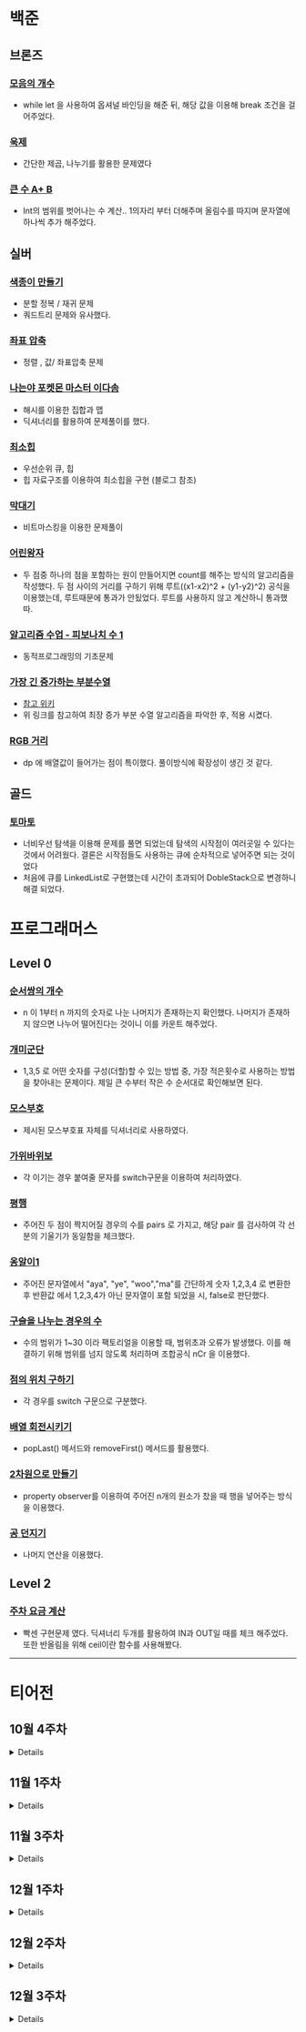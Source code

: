 # 백준

## 브론즈 

### [모음의 개수](https://github.com/wongbingg/algorithm-study-in-swift/commit/58fc9c9baeb57b99c26e52f876730988c65ac2c9)

- while let 을 사용하여 옵셔널 바인딩을 해준 뒤, 해당 값을 이용해 break 조건을 걸어주었다. 
### [욱제](https://github.com/wongbingg/algorithm-study-in-swift/commit/699028e11b0dd715a842320774eddbb58b17c758)

- 간단한 제곱, 나누기를 활용한 문제였다

### [큰 수 A+ B](https://www.acmicpc.net/problem/10757)

- Int의 범위를 벗어나는 수 계산.. 1의자리 부터 더해주며 올림수를 따지며 문자열에 하나씩 추가 해주었다.

## 실버

### [색종이 만들기](https://www.acmicpc.net/problem/2630)

- 분할 정복 / 재귀 문제
- 쿼드트리 문제와 유사했다. 

### [좌표 압축](https://www.acmicpc.net/problem/18870)

- 정렬 , 값/ 좌표압축 문제

### [나는야 포켓몬 마스터 이다솜](https://www.acmicpc.net/problem/1620)

- 해시를 이용한 집합과 맵
- 딕셔너리를 활용하여 문제풀이를 했다.

### [최소힙](https://www.acmicpc.net/problem/1927)

- 우선순위 큐, 힙
- 힙 자료구조를 이용하여 최소힙을 구현 (블로그 참조)

### [막대기](https://www.acmicpc.net/problem/1094)

- 비트마스킹을 이용한 문제풀이

### [어린왕자](https://www.acmicpc.net/problem/1004)

- 두 점중 하나의 점을 포함하는 원이 만들어지면 count를 해주는 방식의 알고리즘을 작성했다. 
두 점 사이의 거리를 구하기 위해 루트((x1-x2)^2 + (y1-y2)^2) 공식을 이용했는데, 루트때문에 통과가 안됬었다.
루트를 사용하지 않고 계산하니 통과했따.

### [알고리즘 수업 - 피보나치 수 1](https://www.acmicpc.net/problem/24416)
- 동적프로그래밍의 기초문제

### [가장 긴 증가하는 부분수열](https://www.acmicpc.net/problem/11053)
- [참고 위키](https://namu.wiki/w/최장%20증가%20부분%20수열)
- 위 링크를 참고하여 최장 증가 부분 수열 알고리즘을 파악한 후, 적용 시켰다.

### [RGB 거리](https://www.acmicpc.net/problem/1149)
- dp 에 배열값이 들어가는 점이 특이했다. 풀이방식에 확장성이 생긴 것 같다.

## 골드

### [토마토](https://www.acmicpc.net/problem/7576)

- 너비우선 탐색을 이용해 문제를 풀면 되었는데 탐색의 시작점이 여러곳일 수 있다는 것에서 어려웠다.
결론은 시작점들도 사용하는 큐에 순차적으로 넣어주면 되는 것이었다
- 처음에 큐를 LinkedList로 구현했는데 시간이 초과되어 DobleStack으로 변경하니 해결 되었다.

# 프로그래머스

## Level 0

### [순서쌍의 개수](https://school.programmers.co.kr/learn/courses/30/lessons/120836)
- n 이 1부터 n 까지의 숫자로 나눈 나머지가 존재하는지 확인했다. 나머지가 존재하지 않으면 나누어 떨어진다는 것이니 이를 카운트 해주었다.

### [개미군단](https://school.programmers.co.kr/learn/courses/30/lessons/120837)
- 1,3,5 로 어떤 숫자를 구성(더할)할 수 있는 방법 중, 가장 적은횟수로 사용하는 방법을 찾아내는 문제이다. 제일 큰 수부터 작은 수 순서대로 확인해보면 된다. 

### [모스부호](https://school.programmers.co.kr/learn/courses/30/lessons/120838)
- 제시된 모스부호표 자체를 딕셔너리로 사용하였다.

### [가위바위보](https://school.programmers.co.kr/learn/courses/30/lessons/120839)
- 각 이기는 경우 붙여줄 문자를 switch구문을 이용하여 처리하였다. 

### [평행](https://school.programmers.co.kr/learn/courses/30/lessons/120875)
- 주어진 두 점이 짝지어질 경우의 수를 pairs 로 가지고, 해당 pair 를 검사하여 각 선분의 기울기가 동일함을 체크했다.

### [옹알이1](https://school.programmers.co.kr/learn/courses/30/lessons/120956)
- 주어진 문자열에서 "aya", "ye", "woo","ma"를 간단하게 숫자 1,2,3,4 로 변환한 후 반환값 에서 1,2,3,4가 아닌 문자열이 포함 되었을 시, false로 판단했다.

### [구슬을 나누는 경우의 수](https://school.programmers.co.kr/learn/courses/30/lessons/120840)
- 수의 범위가 1~30 이라 팩토리얼을 이용할 때, 범위초과 오류가 발생했다. 이를 해결하기 위해 범위를 넘지 않도록 처리하며 조합공식 nCr 을 이용했다.

### [점의 위치 구하기](https://school.programmers.co.kr/learn/courses/30/lessons/120841)
- 각 경우를 switch 구문으로 구분했다.

### [배열 회전시키기](https://school.programmers.co.kr/learn/courses/30/lessons/120844)
- popLast() 메서드와 removeFirst() 메서드를 활용했다.

### [2차원으로 만들기](https://school.programmers.co.kr/learn/courses/30/lessons/120842)
- property observer를 이용하여 주어진 n개의 원소가 찼을 때 행을 넣어주는 방식을 이용했다.

### [공 던지기](https://school.programmers.co.kr/learn/courses/30/lessons/120843)
- 나머지 연산을 이용했다.


## Level 2

### [주차 요금 계산](https://school.programmers.co.kr/learn/courses/30/lessons/92341)
- 빡센 구현문제 였다. 딕셔너리 두개를 활용하여 IN과 OUT일 때를 체크 해주었다. 또한 반올림을 위해 ceil이란 함수를 사용해봤다.
---

# 티어전
## 10월 4주차
<details>
    
### 브론즈 3
### 참가자
[웡빙](https://github.com/wongbingg) 🏅

[현이](https://github.com/seohyeon2)

### 문제 풀이
```swift
func answer_BOJ_부호_1247() {

    (1...3).forEach { _ in
        var overflow = 0
        var result = 0
        let n = Int(readLine()!)!
        (1...n).forEach { _ in
            let input = Int(readLine()!)!
            
            if result > 0 && input > 0 && input > Int.max - result {
                overflow += 1
                result = result - Int.max + input
            } else if result < 0 && input < 0 && input < -(Int.max + result) {
                overflow -= 1
                result = result + Int.max + input
            } else {
                result += input
            }
        }
        if overflow == 1 && result == -Int.max {
            print("0")
            return
        } else if overflow == -1 && result == Int.max {
            print("0")
            return
        } else if overflow == 1 && result > -Int.max && result < 0 {
            print("+")
            return
        } else if overflow == -1 && result < Int.max && result > 0 {
            print("-")
            return
        }
        showResult(result, overflow: overflow)
    }
    
    func showResult(_ result: Int, overflow: Int) {
        if overflow < 0 {
            print("-")
        } else if overflow > 0 {
            print("+")
        } else if result == 0 {
            print(0)
        } else if result < 0 {
            print("-")
        } else if result > 0 {
            print("+")
        }
    }
}
```
### 알게된 점
Int값의 범위인 -9223372036854775808 ~ 9223372036854775807 를 뛰어넘는 계산을 필요로할 수 있다는 것. 
### 중요한 점 
Int.max 의 값이 넘어가는 계산이 수행될 시 오류가 발생한다. 이를 피하기 위해 overflow 되는 값을 변수로 관리하여 예외 케이스들을 고려해주어야 한다.
### 기타
</details>
    

## 11월 1주차
<details>
    
### 브론즈 3
### 참가자
[웡빙](https://github.com/wongbingg) 🏅

[현이](https://github.com/seohyeon2)

### 문제 풀이

```swift
    func makeGrid() -> [[Int]] {
        var grid: [[Int]] = []
        (1...9).forEach { _ in
            let row = readLine()!.split(separator: " ").compactMap { Int($0) }
            grid.append(row)
        }
        return grid
    }

    func findMax(in grid: [[Int]]) -> Int {
        let flattedGrid = grid.flatMap { $0 }
        let maxValue = flattedGrid.max()!
        return maxValue
    }

    func findRC(at maxNum: Int, in grid: [[Int]]) -> (row: Int, column: Int) {
        for row in (0..<grid.count) {
            for col in (0..<grid[row].count) {
                if grid[row][col] == maxNum {
                    return (row + 1, col + 1)
                }
            }
        }
        return (0,0)
    }
    let grid = makeGrid()
    let maxValue = findMax(in: grid)
    let matrix = findRC(at: maxValue, in: grid)

    print(maxValue)
    print(matrix.row, matrix.column)
```

### 알게된 점
flatMap 을 사용하면 2차원 배열에서 1차원 배열로 바꿔줄 수 있다
### 중요한 점 
행렬의 개념
### 기타
</details>

## 11월 3주차

<details>
    
### 브론즈 3
### 참가자
[웡빙](https://github.com/wongbingg) 

[데릭](https://github.com/derrickkim0109)🏅

### 문제 풀이

```swift
 let list = ["aya", "ye", "woo", "ma"]

 func solution(_ babbling: [String]) -> Int {
     var count = 0

     for babble in babbling {
         var testBabble = babble
         testBabble = testBabble.replacingOccurrences(of: "aya", with: "1")
         testBabble = testBabble.replacingOccurrences(of: "ye", with: "2")
         testBabble = testBabble.replacingOccurrences(of: "woo", with: "3")
         testBabble = testBabble.replacingOccurrences(of: "ma", with: "4")
         if Int(testBabble) != nil, continuousCheck(in: testBabble) {
             count += 1
         }
     }
     return count
 }

 func continuousCheck(in str: String) -> Bool {
     var previous = ""
     for i in str {
         if previous == String(i) {
             return false
         }
         previous = String(i)
     }
     return true
 }
```

### 알게된 점

- 프로그래머스 환경 적응방법

### 중요한 점 

- 테스트케이스를 내가 추가할 수 있다
- 각 케이스별 결과를 개별적으로 확인할 수 있다. 

### 기타
</details>

## 12월 1주차

<details>
    
### 브론즈 3
### 참가자
[웡빙](https://github.com/wongbingg)🏅

[데릭](https://github.com/derrickkim0109)

[현이](https://github.com/seohyeon2)

### 문제 풀이

```swift
func answer_PGS_n제곱배열_자르기(_ n:Int, _ left:Int64, _ right:Int64) -> [Int] {
    let arr = Array<Int>(Int(left)...Int(right))
    var result = [Int]()
    arr.forEach { ele in
        result.append(translateIndexToValue(index: ele, in: n))
    }
    return result
}

func translateIndexToValue(index: Int, in n: Int) -> Int {
    let i = index / n
    let j = index % n
    return max(i,j) + 1
}

```

### 알게된 점

- 2차원 배열을 만드는 과정에서 시간초과가 났다. 여러가지 방법을 이용해서 2차원 배열을 만드는 방법을 시도 해봤지만, 결국엔 행렬이 만들어 지는 원리만 파악하면, 인덱스값(i,j) 만 알아도 해결할 수 있는 문제였다. 원리는 "행렬에서 위치(i, j) 의 값은 max(i,j) + 1" 이라는 것이다. 그래서 주어진 left 부터 right 까지의 숫자를 (i,j) 형태로 변경만 해주면 된다. 2차원 배열을 1차원 배열로 평탄화 했을 때, 인덱스 접근법을 알고 있으면 쉽게 변환해줄 수 있다. 

### 중요한 점 

- 문제의 의도를 파악하는 것이 중요했다. 쓸데없이 2차원 배열구현에 집중을 했었따.

### 기타
</details>

## 12월 2주차

<details>
    
### 브론즈 3
### 참가자
[웡빙](https://github.com/wongbingg)

[데릭](https://github.com/derrickkim0109)🏅

### 문제 풀이

```swift
func answer_BOJ_계단오르기_2579() {
    let input = Int(readLine()!)!
    var pointList = [0]
    (1...input).forEach { _ in
        let point = Int(readLine()!)!
        pointList.append(point)
    }
    var dp = Array(repeating: 0, count: input+1)
    for i in 1...input {
        if i == 1 {
            dp[1] = (pointList[1])
        } else if i == 2 {
            dp[2] = (pointList[1] + pointList[2])
        } else if i == 3 {
            dp[3] = max(pointList[3]+pointList[1], pointList[3]+pointList[2])
        } else {
            dp[i] = max(pointList[i] + pointList[i-1] + dp[i-3], pointList[i] + dp[i-2])
        }
    }
    print(dp[input])
}

```

### 알게된 점

- 이미 푼 문제임에도 머리속에서 기억하지 못했다. 간단한 dp 문제풀이 방식을 다시한번 짚어보는 계기가 되었다.
- 오픈북을 이용해보자

### 중요한 점 

- 푼 문제도 다시 풀어보자. 머리속에 들어있지만 꺼내려면 한참 걸린다 

### 기타
</details>

## 12월 3주차

<details>
    
### 브론즈 3
### 참가자
[웡빙](https://github.com/wongbingg)🏅

[데릭](https://github.com/derrickkim0109)

[주디](https://github.com/Judy-999)

### 문제 풀이

```swift

unc answer_PGS_스킬트리(_ skill:String, _ skill_trees:[String]) -> Int {
    let skillList = Array(skill).map { String($0) }
    var count = 0
    for skillTree in skill_trees {
        var historyList = [Int]()
        for skill in skillTree {
            if skillList.contains(String(skill)) {
                let skillIndex = skillList.firstIndex(of: String(skill))!
                historyList.append(Int(skillIndex))
            }
        }
        if historyList == Array<Int>(0..<historyList.count) {
            count += 1
        }
    }
    return count
}


```

### 알게된 점

- 구현문제의 제약사항 이외에 엣지케이스에 대한 고려가 필요하다
- 배열에서 index 문제로 오류가 날 수 있다.

### 중요한 점 

- 구현문제도 많이 풀어보자

### 기타
</details>

